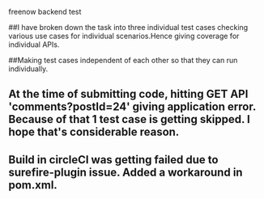 freenow backend test


##I have broken down the task into three individual test cases checking various use cases for individual scenarios.Hence giving coverage for individual APIs.

##Making test cases independent of each other so that they can run individually.

## At the time of submitting code, hitting GET API 'comments?postId=24' giving application error. Because of that 1 test case is getting skipped. I hope that's considerable reason.

## Build in circleCI was getting failed due to surefire-plugin issue. Added a workaround in pom.xml.



